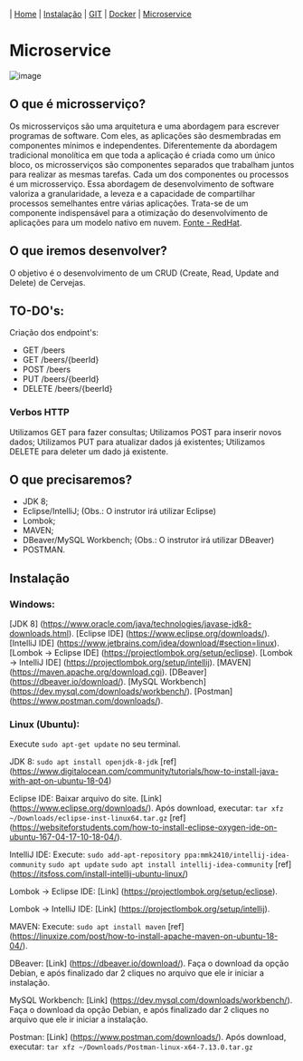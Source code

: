 | [Home](https://gabrielbabler.github.io/handson_microservice/) | [Instalação](https://gabrielbabler.github.io/handson_microservice/config) | [GIT](https://gabrielbabler.github.io/handson_microservice/git) | [Docker](https://gabrielbabler.github.io/handson_microservice/docker) | [Microservice](https://gabrielbabler.github.io/handson_microservice/microservice)

# Microservice
![image](https://user-images.githubusercontent.com/20668748/79121059-ca2a5a00-7d6a-11ea-894b-4a5eaca061c8.png)


## O que é microsserviço?

Os microsserviços são uma arquitetura e uma abordagem para escrever programas de software. Com eles, as aplicações são desmembradas em componentes mínimos e independentes. 
Diferentemente da abordagem tradicional monolítica em que toda a aplicação é criada como um único bloco, os microsserviços são componentes separados que trabalham juntos para realizar as mesmas tarefas.
Cada um dos componentes ou processos é um microsserviço. 
Essa abordagem de desenvolvimento de software valoriza a granularidade, a leveza e a capacidade de compartilhar processos semelhantes entre várias aplicações. 
Trata-se de um componente indispensável para a otimização do desenvolvimento de aplicações para um modelo nativo em nuvem. [Fonte - RedHat](https://www.redhat.com/pt-br/topics/microservices).

## O que iremos desenvolver?

O objetivo é o desenvolvimento de um CRUD (Create, Read, Update and Delete) de Cervejas.

## TO-DO's:

Criação dos endpoint's:
 - GET /beers
 - GET /beers/{beerId}
 - POST /beers
 - PUT /beers/{beerId}
 - DELETE /beers/{beerId}
 
### Verbos HTTP
Utilizamos GET para fazer consultas;
Utilizamos POST para inserir novos dados;
Utilizamos PUT para atualizar dados já existentes;
Utilizamos DELETE para deleter um dado já existente.

## O que precisaremos?

- JDK 8;
- Eclipse/IntelliJ; (Obs.: O instrutor irá utilizar Eclipse)
- Lombok;
- MAVEN;
- DBeaver/MySQL Workbench; (Obs.: O instrutor irá utilizar DBeaver)
- POSTMAN.

## Instalação

### Windows:

[JDK 8] (https://www.oracle.com/java/technologies/javase-jdk8-downloads.html).
[Eclipse IDE] (https://www.eclipse.org/downloads/).
[IntelliJ IDE] (https://www.jetbrains.com/idea/download/#section=linux).
[Lombok -> Eclipse IDE] (https://projectlombok.org/setup/eclipse).
[Lombok -> IntelliJ IDE] (https://projectlombok.org/setup/intellij).
[MAVEN] (https://maven.apache.org/download.cgi).
[DBeaver] (https://dbeaver.io/download/).
[MySQL Workbench] (https://dev.mysql.com/downloads/workbench/).
[Postman] (https://www.postman.com/downloads/).

### Linux (Ubuntu):

Execute `sudo apt-get update` no seu terminal.

JDK 8: `sudo apt install openjdk-8-jdk`
[ref] (https://www.digitalocean.com/community/tutorials/how-to-install-java-with-apt-on-ubuntu-18-04)

Eclipse IDE: 
Baixar arquivo do site. [Link] (https://www.eclipse.org/downloads/).
Após download, executar: `tar xfz ~/Downloads/eclipse-inst-linux64.tar.gz`
[ref] (https://websiteforstudents.com/how-to-install-eclipse-oxygen-ide-on-ubuntu-167-04-17-10-18-04/).

IntelliJ IDE:
Execute: 
`sudo add-apt-repository ppa:mmk2410/intellij-idea-community`
`sudo apt update`
`sudo apt install intellij-idea-community`
[ref] (https://itsfoss.com/install-intellij-ubuntu-linux/)

Lombok -> Eclipse IDE:
[Link] (https://projectlombok.org/setup/eclipse).

Lombok -> IntelliJ IDE:
[Link] (https://projectlombok.org/setup/intellij).

MAVEN:
Execute: `sudo apt install maven`
[ref] (https://linuxize.com/post/how-to-install-apache-maven-on-ubuntu-18-04/).

DBeaver:
[Link] (https://dbeaver.io/download/). 
Faça o download da opção Debian, e após finalizado dar 2 cliques no arquivo que ele ir iniciar a instalação.

MySQL Workbench:
[Link] (https://dev.mysql.com/downloads/workbench/).
Faça o download da opção Debian, e após finalizado dar 2 cliques no arquivo que ele ir iniciar a instalação.

Postman:
[Link] (https://www.postman.com/downloads/).
Após download, executar: `tar xfz ~/Downloads/Postman-linux-x64-7.13.0.tar.gz`
